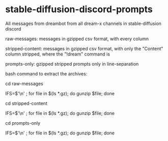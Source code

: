 # stable-diffusion-discord-prompts

All messages from dreambot from all dream-x channels in stable-diffusion discord

raw-messages: messages in gzipped csv format, with every column 

stripped-content: messages in gzipped csv format, with only the "Content" column stripped, where the "!dream" command is

prompts-only: gzipped stripped prompts only in line-separation


bash command to extract the archives:

cd raw-messages

IFS=$'\n' ; for file in $(ls *.gz); do gunzip $file; done

cd stripped-content

IFS=$'\n' ; for file in $(ls *.gz); do gunzip $file; done

cd prompts-only

IFS=$'\n' ; for file in $(ls *.gz); do gunzip $file; done
